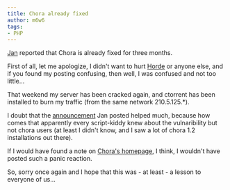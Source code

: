 ```yaml
---
title: Chora already fixed
author: m6w6
tags:
- PHP
---
```


[Jan](http://janschneider.de/cweb/home/index,channel,25,story,175.html)
reported that Chora is already fixed for three months.


First of all, let me apologize, I didn't want to hurt
[Horde](http://horde.org) or anyone else, and if you found my posting
confusing, then well, I was confused and not too little...

That weekend my server has been cracked again, and ctorrent has been installed
to burn my traffic (from the same network 210.5.125.*).

I doubt that the
[announcement](http://lists.horde.org/archives/announce/2004/000100.html) Jan
posted helped much, because how comes that apparently every script-kiddy knew
about the vulnaribility but not chora users (at least I didn't know, and I saw
a lot of chora 1.2 installations out there).

If I would have found a note on [Chora's homepage](http://www.horde.org/chora/), 
I think, I wouldn't have posted such a panic reaction.

So, sorry once again and I hope that this was - at least - a lesson to
everyone of us...
